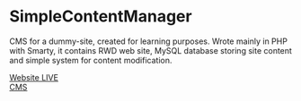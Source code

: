 # SimpleContentManager

CMS for a dummy-site, created for learning purposes. Wrote mainly in PHP with Smarty, it contains RWD web site, 
MySQL database storing site content and simple system for content modification.

<a href="http://mcekiera.pl/cahee/index.php">Website LIVE</a><br>
<a href="http://mcekiera.pl/cahee/cms.php">CMS</a>
